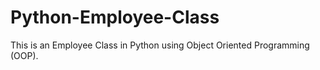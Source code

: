 # Python-Employee-Class
This is an Employee Class in Python using Object Oriented Programming (OOP).
